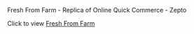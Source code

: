 Fresh From Farm - Replica of Online Quick Commerce - Zepto

Click to view [Fresh From Farm](https://freshfromfarm.onrender.com/)
